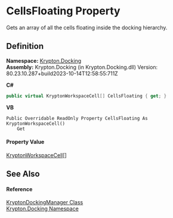# CellsFloating Property


Gets an array of all the cells floating inside the docking hierarchy.



## Definition
**Namespace:** <a href="98399376-cf41-9454-4b4d-4fab2ca20bc7.md">Krypton.Docking</a>  
**Assembly:** Krypton.Docking (in Krypton.Docking.dll) Version: 80.23.10.287+build2023-10-14T12:58:55:711Z

**C#**
``` C#
public virtual KryptonWorkspaceCell[] CellsFloating { get; }
```
**VB**
``` VB
Public Overridable ReadOnly Property CellsFloating As KryptonWorkspaceCell()
	Get
```



#### Property Value
<a href="b97e121c-fcc0-2249-475a-015f2aa73754.md">KryptonWorkspaceCell</a>[]

## See Also


#### Reference
<a href="6c9c237d-95cb-a4ce-72c6-cd7684d3287e.md">KryptonDockingManager Class</a>  
<a href="98399376-cf41-9454-4b4d-4fab2ca20bc7.md">Krypton.Docking Namespace</a>  
